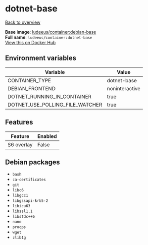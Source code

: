 # dotnet-base

[Back to overview](../index.md)

**Base image**: [ludeeus/container:debian-base](./debian-base)  
**Full name**: `ludeeus/container:dotnet-base`  
[View this on Docker Hub](https://hub.docker.com/r/ludeeus/container/tags?page=1&name=dotnet-base)

## Environment variables

Variable | Value 
-- | --
CONTAINER_TYPE | dotnet-base
DEBIAN_FRONTEND | noninteractive
DOTNET_RUNNING_IN_CONTAINER | true
DOTNET_USE_POLLING_FILE_WATCHER | true

## Features

Feature | Enabled 
-- | --
S6 overlay | False

## Debian packages

- `bash`
- `ca-certificates`
- `git`
- `libc6`
- `libgcc1`
- `libgssapi-krb5-2`
- `libicu63`
- `libssl1.1`
- `libstdc++6`
- `nano`
- `procps`
- `wget`
- `zlib1g`
